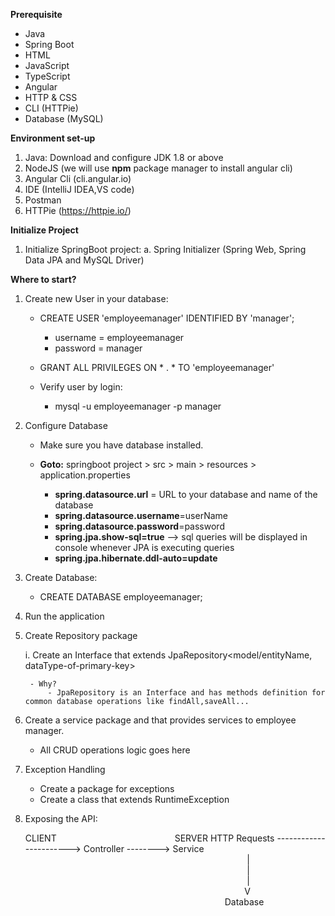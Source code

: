 __Prerequisite__
- Java
- Spring Boot
- HTML
- JavaScript
- TypeScript
- Angular
- HTTP & CSS
- CLI (HTTPie)
- Database (MySQL)

__Environment set-up__
1. Java: Download and configure JDK 1.8 or above
2. NodeJS (we will use __npm__ package manager to install angular cli)
3. Angular Cli (cli.angular.io)
4. IDE (IntelliJ IDEA,VS code)
5. Postman
6. HTTPie (https://httpie.io/)

__Initialize Project__
1. Initialize SpringBoot project:
    a. Spring Initializer (Spring Web, Spring Data JPA and MySQL Driver)

__Where to start?__
1. Create new User in your database:

    - CREATE USER 'employeemanager' IDENTIFIED BY 'manager';

        - username = employeemanager
        - password = manager

    - GRANT ALL PRIVILEGES ON * . * TO 'employeemanager'
    - Verify user by login:

        - mysql -u employeemanager -p manager

2. Configure Database

    - Make sure you have database installed.
    - __Goto:__ springboot project > src > main > resources > application.properties

        - __spring.datasource.url__ = URL to your database and name of the database
        - __spring.datasource.username__=userName
        - __spring.datasource.password__=password
        - __spring.jpa.show-sql=true__  --> sql queries will be displayed in console whenever JPA is executing queries
        - __spring.jpa.hibernate.ddl-auto=update__
3. Create Database:

    - CREATE DATABASE employeemanager;
4. Run the application
5. Create Repository package

    i. Create an Interface that extends JpaRepository<model/entityName, dataType-of-primary-key>

        - Why?
            - JpaRepository is an Interface and has methods definition for common database operations like findAll,saveAll...
6. Create a service package and that provides services to employee manager.

    - All CRUD operations logic goes here
7. Exception Handling

    - Create a package for exceptions
    - Create a class that extends RuntimeException
8. Exposing the API:

    CLIENT&nbsp;&nbsp;&nbsp;&nbsp;&nbsp;&nbsp;&nbsp;&nbsp;&nbsp;&nbsp;&nbsp;&nbsp;&nbsp;&nbsp;&nbsp;&nbsp;&nbsp;&nbsp;&nbsp;&nbsp;&nbsp;&nbsp;&nbsp;&nbsp;&nbsp;&nbsp;&nbsp;&nbsp;&nbsp;&nbsp;&nbsp;&nbsp;&nbsp;&nbsp;&nbsp;&nbsp;&nbsp;&nbsp;&nbsp;&nbsp;&nbsp;&nbsp;&nbsp;&nbsp;&nbsp;&nbsp;&nbsp;&nbsp;SERVER
    HTTP Requests  -----------------------> Controller --------> Service
&nbsp;&nbsp;&nbsp;&nbsp;&nbsp;&nbsp;&nbsp;&nbsp;&nbsp;&nbsp;&nbsp;&nbsp;&nbsp;&nbsp;&nbsp;&nbsp;&nbsp;&nbsp;&nbsp;&nbsp;&nbsp;&nbsp;&nbsp;&nbsp;&nbsp;&nbsp;&nbsp;&nbsp;&nbsp;&nbsp;&nbsp;&nbsp;&nbsp;&nbsp;&nbsp;&nbsp;&nbsp;&nbsp;&nbsp;&nbsp;&nbsp;&nbsp;&nbsp;&nbsp;&nbsp;&nbsp;&nbsp;&nbsp;&nbsp;&nbsp;&nbsp;&nbsp;&nbsp;&nbsp;&nbsp;&nbsp;&nbsp;&nbsp;&nbsp;&nbsp;&nbsp;&nbsp;&nbsp;&nbsp;&nbsp;&nbsp;&nbsp;&nbsp;&nbsp;&nbsp;&nbsp;&nbsp;&nbsp;&nbsp;&nbsp;&nbsp;&nbsp;&nbsp;&nbsp;&nbsp;&nbsp;&nbsp;&nbsp;&nbsp;&nbsp;&nbsp;&nbsp;&nbsp;&nbsp; |
&nbsp;&nbsp;&nbsp;&nbsp;&nbsp;&nbsp;&nbsp;&nbsp;&nbsp;&nbsp;&nbsp;&nbsp;&nbsp;&nbsp;&nbsp;&nbsp;&nbsp;&nbsp;&nbsp;&nbsp;&nbsp;&nbsp;&nbsp;&nbsp;&nbsp;&nbsp;&nbsp;&nbsp;&nbsp;&nbsp;&nbsp;&nbsp;&nbsp;&nbsp;&nbsp;&nbsp;&nbsp;&nbsp;&nbsp;&nbsp;&nbsp;&nbsp;&nbsp;&nbsp;&nbsp;&nbsp;&nbsp;&nbsp;&nbsp;&nbsp;&nbsp;&nbsp;&nbsp;&nbsp;&nbsp;&nbsp;&nbsp;&nbsp;&nbsp;&nbsp;&nbsp;&nbsp;&nbsp;&nbsp;&nbsp;&nbsp;&nbsp;&nbsp;&nbsp;&nbsp;&nbsp;&nbsp;&nbsp;&nbsp;&nbsp;&nbsp;&nbsp;&nbsp;&nbsp;&nbsp;&nbsp;&nbsp;&nbsp;&nbsp;&nbsp;&nbsp;&nbsp;&nbsp;&nbsp; |
&nbsp;&nbsp;&nbsp;&nbsp;&nbsp;&nbsp;&nbsp;&nbsp;&nbsp;&nbsp;&nbsp;&nbsp;&nbsp;&nbsp;&nbsp;&nbsp;&nbsp;&nbsp;&nbsp;&nbsp;&nbsp;&nbsp;&nbsp;&nbsp;&nbsp;&nbsp;&nbsp;&nbsp;&nbsp;&nbsp;&nbsp;&nbsp;&nbsp;&nbsp;&nbsp;&nbsp;&nbsp;&nbsp;&nbsp;&nbsp;&nbsp;&nbsp;&nbsp;&nbsp;&nbsp;&nbsp;&nbsp;&nbsp;&nbsp;&nbsp;&nbsp;&nbsp;&nbsp;&nbsp;&nbsp;&nbsp;&nbsp;&nbsp;&nbsp;&nbsp;&nbsp;&nbsp;&nbsp;&nbsp;&nbsp;&nbsp;&nbsp;&nbsp;&nbsp;&nbsp;&nbsp;&nbsp;&nbsp;&nbsp;&nbsp;&nbsp;&nbsp;&nbsp;&nbsp;&nbsp;&nbsp;&nbsp;&nbsp;&nbsp;&nbsp;&nbsp;&nbsp;&nbsp;&nbsp; |
&nbsp;&nbsp;&nbsp;&nbsp;&nbsp;&nbsp;&nbsp;&nbsp;&nbsp;&nbsp;&nbsp;&nbsp;&nbsp;&nbsp;&nbsp;&nbsp;&nbsp;&nbsp;&nbsp;&nbsp;&nbsp;&nbsp;&nbsp;&nbsp;&nbsp;&nbsp;&nbsp;&nbsp;&nbsp;&nbsp;&nbsp;&nbsp;&nbsp;&nbsp;&nbsp;&nbsp;&nbsp;&nbsp;&nbsp;&nbsp;&nbsp;&nbsp;&nbsp;&nbsp;&nbsp;&nbsp;&nbsp;&nbsp;&nbsp;&nbsp;&nbsp;&nbsp;&nbsp;&nbsp;&nbsp;&nbsp;&nbsp;&nbsp;&nbsp;&nbsp;&nbsp;&nbsp;&nbsp;&nbsp;&nbsp;&nbsp;&nbsp;&nbsp;&nbsp;&nbsp;&nbsp;&nbsp;&nbsp;&nbsp;&nbsp;&nbsp;&nbsp;&nbsp;&nbsp;&nbsp;&nbsp;&nbsp;&nbsp;&nbsp;&nbsp;&nbsp;&nbsp;&nbsp;  V
&nbsp;&nbsp;&nbsp;&nbsp;&nbsp;&nbsp;&nbsp;&nbsp;&nbsp;&nbsp;&nbsp;&nbsp;&nbsp;&nbsp;&nbsp;&nbsp;&nbsp;&nbsp;&nbsp;&nbsp;&nbsp;&nbsp;&nbsp;&nbsp;&nbsp;&nbsp;&nbsp;&nbsp;&nbsp;&nbsp;&nbsp;&nbsp;&nbsp;&nbsp;&nbsp;&nbsp;&nbsp;&nbsp;&nbsp;&nbsp;&nbsp;&nbsp;&nbsp;&nbsp;&nbsp;&nbsp;&nbsp;&nbsp;&nbsp;&nbsp;&nbsp;&nbsp;&nbsp;&nbsp;&nbsp;&nbsp;&nbsp;&nbsp;&nbsp;&nbsp;&nbsp;&nbsp;&nbsp;&nbsp;&nbsp;&nbsp;&nbsp;&nbsp;&nbsp;&nbsp;&nbsp;&nbsp;&nbsp;&nbsp;&nbsp;&nbsp;&nbsp;&nbsp;&nbsp;&nbsp;&nbsp;Database

